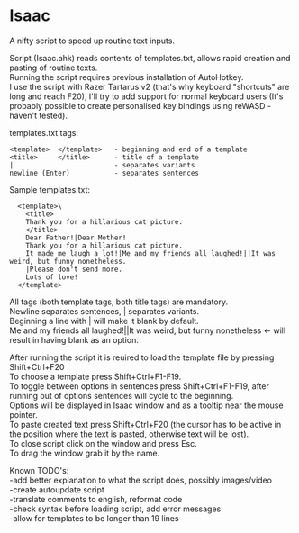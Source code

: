 # Isaac
A nifty script to speed up routine text inputs.

Script (Isaac.ahk) reads contents of templates.txt, allows rapid creation and pasting of routine texts.\
Running the script requires previous installation of AutoHotkey.\
I use the script with Razer Tartarus v2 (that's why keyboard "shortcuts" are long and reach F20), I'll try to add support for normal keyboard users (It's probably possible to create personalised key bindings using reWASD - haven't tested).

templates.txt tags:
```
<template>  </template>   - beginning and end of a template
<title>     </title>      - title of a template
|                         - separates variants
newline (Enter)           - separates sentences
```

Sample templates.txt:
```
  <template>\
    <title>
    Thank you for a hillarious cat picture.  
    </title>
    Dear Father!|Dear Mother!
    Thank you for a hillarious cat picture.
    It made me laugh a lot!|Me and my friends all laughed!||It was weird, but funny nonetheless.
    |Please don't send more.
    Lots of love!
  </template>
 ```
All tags (both template tags, both title tags) are mandatory.\
Newline separates sentences, | separates variants.\
Beginning a line with | will make it blank by default.\
Me and my friends all laughed!||It was weird, but funny nonetheless   <- will result in having blank as an option.

                                                                         
After running the script it is reuired to load the template file by pressing Shift+Ctrl+F20\
To choose a template press Shift+Ctrl+F1-F19.\
To toggle between options in sentences press Shift+Ctrl+F1-F19, after running out of options sentences will cycle to the beginning.\
Options will be displayed in Isaac window and as a tooltip near the mouse pointer.                                                                      
To paste created text press Shift+Ctrl+F20 (the cursor has to be active in the position where the text is pasted, otherwise text will be lost).\
To close script click on the window and press Esc.\
To drag the window grab it by the name.
                                                                         

Known TODO's:\
  -add better explanation to what the script does, possibly images/video\
  -create autoupdate script\
  -translate comments to english, reformat code\
  -check syntax before loading script, add error messages\
  -allow for templates to be longer than 19 lines
